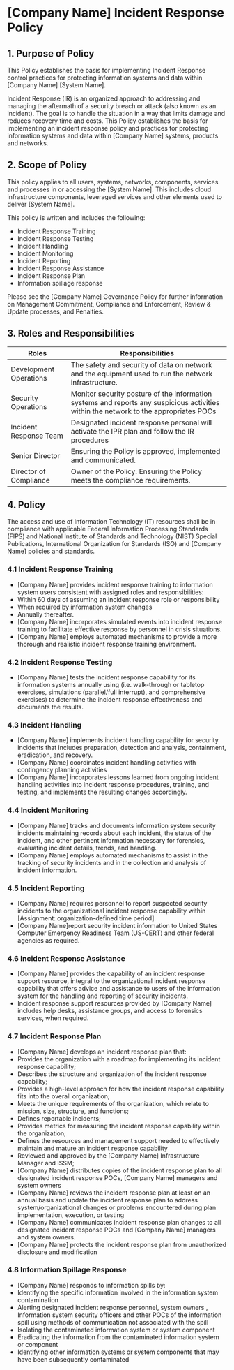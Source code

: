 # [Company Name] Incident Response Policy

## 1. Purpose of Policy
This Policy establishes the basis for implementing Incident Response control practices for protecting information systems and data within [Company Name] [System Name].

Incident Response (IR) is an organized approach to addressing and managing the aftermath of a security breach or attack (also known as an incident). The goal is to handle the situation in a way that limits damage and reduces recovery time and costs.  This Policy establishes the basis for implementing an incident response policy and practices for protecting information systems and data within [Company Name] systems, products and networks.

## 2. Scope of Policy
This policy applies to all users, systems, networks, components, services and processes in or accessing the [System Name]. This includes cloud infrastructure components, leveraged services and other elements used to deliver [System Name].

This policy is written and includes the following:
* Incident Response Training
* Incident Response Testing
* Incident Handling
* Incident Monitoring
* Incident Reporting
* Incident Response Assistance
* Incident Response Plan
* Information spillage response

Please see the [Company Name] Governance Policy for further information on Management Commitment, Compliance and Enforcement, Review & Update processes, and Penalties.

## 3. Roles and Responsibilities
|Roles                  | Responsibilities|
|-----------------------|-----------------------------------------------------------------------------------------------------|
|Development Operations | The safety and security of data on network and the equipment used to run the network infrastructure.|
|Security Operations    | Monitor security posture of the information systems and reports any suspicious activities within the network to the appropriates POCs|
|Incident Response Team | Designated incident response personal will activate the IPR plan and follow the IR procedures|
|Senior Director        | Ensuring the Policy is approved, implemented and communicated.|
|Director of Compliance | Owner of the Policy. Ensuring the Policy meets the compliance requirements.|

## 4. Policy
The access and use of Information Technology (IT) resources shall be in compliance with applicable Federal Information Processing Standards (FIPS) and National Institute of Standards and Technology (NIST) Special Publications, International Organization for Standards (ISO) and [Company Name] policies and standards.

### 4.1 Incident Response Training
* [Company Name] provides incident response training to information system users consistent with assigned roles and responsibilities:  
 * Within 60 days of assuming an incident response role or responsibility
 * When required by information system changes
 * Annually thereafter.
* [Company Name] incorporates simulated events into incident response training to facilitate effective response by personnel in crisis situations.
* [Company Name] employs automated mechanisms to provide a more thorough and realistic incident response training environment.

### 4.2 Incident Response Testing
* [Company Name] tests the incident response capability for its information systems annually using (i.e. walk-through or tabletop exercises, simulations (parallel/full interrupt), and comprehensive exercises) to determine the incident response effectiveness and documents the results.

### 4.3 Incident Handling
* [Company Name] implements incident handling capability for security incidents that includes preparation, detection and analysis, containment, eradication, and recovery.
* [Company Name] coordinates incident handling activities with contingency planning activities
* [Company Name] incorporates lessons learned from ongoing incident handling activities into incident response procedures, training, and testing, and implements the resulting changes accordingly.

### 4.4 Incident Monitoring
* [Company Name] tracks and documents information system security incidents maintaining records about each incident, the status of the incident, and other pertinent information necessary for forensics, evaluating incident details, trends, and handling.
* [Company Name] employs automated mechanisms to assist in the tracking of security incidents and in the collection and analysis of incident information.

### 4.5 Incident Reporting
* [Company Name] requires personnel to report suspected security incidents to the organizational incident response capability within [Assignment: organization-defined time period].
* [Company Name]report security incident information to United States Computer Emergency Readiness Team (US-CERT) and other federal agencies as required.

### 4.6 Incident Response Assistance
* [Company Name] provides the capability of an incident response support resource, integral to the organizational incident response capability that offers advice and assistance to users of the information system for the handling and reporting of security incidents.
* Incident response support resources provided by [Company Name] includes help desks, assistance groups, and access to forensics services, when required.

### 4.7 Incident Response Plan
* [Company Name] develops an incident response plan that:
 * Provides the organization with a roadmap for implementing its incident response capability;
 * Describes the structure and organization of the incident response capability;
 * Provides a high-level approach for how the incident response capability fits into the overall organization;
 * Meets the unique requirements of the organization, which relate to mission, size, structure, and functions;
 * Defines reportable incidents;
 * Provides metrics for measuring the incident response capability within the organization;
 * Defines the resources and management support needed to effectively maintain and mature an incident response capability
 * Reviewed and approved by the [Company Name] Infrastructure Manager and ISSM;
* [Company Name] distributes copies of the incident response plan to all designated incident response POCs, [Company Name] managers and system owners
* [Company Name] reviews the incident response plan at least on an annual basis and update the incident response plan to address system/organizational changes or problems encountered during plan implementation, execution, or testing
* [Company Name] communicates incident response plan changes to all designated incident response POCs and [Company Name] managers and system owners.
* [Company Name] protects the incident response plan from unauthorized disclosure and modification

### 4.8 Information Spillage Response
* [Company Name] responds to information spills by:
 * Identifying the specific  information involved in the information system contamination
 * Alerting designated incident response  personnel,  system owners , Information system security officers  and other POCs  of the information spill  using methods of communication not associated with the spill
 * Isolating the contaminated information system or system component
 * Eradicating the information from the contaminated information system or component
 * Identifying other information systems or system components that may have been subsequently contaminated
